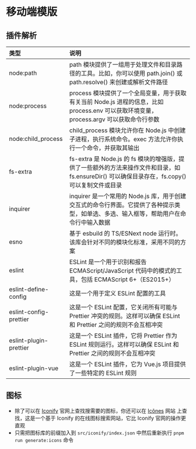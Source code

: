 # 移动端模版

## 插件解析

| 类型                   | 说明                                                                                                                                           |
| :--------------------- | :--------------------------------------------------------------------------------------------------------------------------------------------- |
| node:path              | path 模块提供了一组用于处理文件和目录路径的工具。比如，你可以使用 path.join() 或 path.resolve() 来创建或解析文件路径                           |
| node:process           | process 模块提供了一个全局变量，用于获取有关当前 Node.js 进程的信息，比如 process.env 可以获取环境变量，process.argv 可以获取命令行参数        |
| node:child_process     | child_process 模块允许你在 Node.js 中创建子进程，执行系统命令。exec 方法允许你执行一个命令，并获取其输出                                       |
| fs-extra               | fs-extra 是 Node.js 的 fs 模块的增强版，提供了一些额外的方法来操作文件和目录，如 fs.ensureDir() 可以确保目录存在，fs.copy() 可以复制文件或目录 |
| inquirer               | inquirer 是一个常用的 Node.js 库，用于创建交互式的命令行界面。它提供了各种提示类型，如单选、多选、输入框等，帮助用户在命令行中输入数据         |
| esno                   | 基于 esbuild 的 TS/ESNext node 运行时。该库会针对不同的模块化标准，采用不同的方案                                                              |
| eslint                 | ESLint 是一个用于识别和报告 ECMAScript/JavaScript 代码中的模式的工具，包括 ECMAScript 6+（ES2015+）                                            |
| eslint-define-config   | 这是一个用于定义 ESLint 配置的工具                                                                                                             |
| eslint-config-prettier | 这是一个 ESLint 配置，它关闭所有可能与 Prettier 冲突的规则。这样可以确保 ESLint 和 Prettier 之间的规则不会互相冲突                             |
| eslint-plugin-prettier | 这是一个 ESLint 插件，它将 Prettier 作为 ESLint 规则运行。这样可以确保 ESLint 和 Prettier 之间的规则不会互相冲突                               |
| eslint-plugin-vue      | 这是一个 ESLint 插件，它为 Vue.js 项目提供了一些特定的 ESLint 规则                                                                             |

## 图标

-   除了可以在 [Iconify](https://github.com/iconify/iconify) 官网上查找搜需要的图标，你还可以在 [Icônes](https://icones.js.org/) 网站 上查找，这是一个基于 Iconify 的在线图标搜索网站，它比 Iconify 官网的操作更直观
-   只需把图标库的前缀加入到 `src/iconify/index.json` 中然后重新执行 `pnpm run generate:icons` 命令
